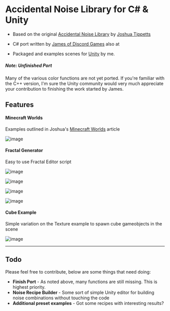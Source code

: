 Accidental Noise Library for C# & Unity
========

* Based on the original [Accidental Noise Library](http://accidentalnoise.sourceforge.net/) by [Joshua Tippetts](http://tippettsj.users.sourceforge.net/)

* C# port written by [James of Discord Games](http://discordgames.com/?p=1954) also at 

* Packaged and examples scenes for [Unity](http://unity3d.com) by me.

##### Note: Unfinished Port

Many of the various color functions are not yet ported. If you're familiar with the C++ version, I'm sure the Unity community would very much appreciate your contribution to finishing the work started by James.


## Features ##

#### Minecraft Worlds ####

Examples outlined in Joshua's [Minecraft Worlds](http://accidentalnoise.sourceforge.net/minecraftworlds.html) article

![image](https://raw.github.com/miketucker/accidentalNoiseUnity/master/Documents/mountainCaves.jpg)

#### Fractal Generator ####

Easy to use Fractal Editor script

![image](https://raw.github.com/miketucker/accidentalNoiseUnity/master/Documents/ridgedMulti.jpg)

![image](https://raw.github.com/miketucker/accidentalNoiseUnity/master/Documents/fbm.jpg)

![image](https://raw.github.com/miketucker/accidentalNoiseUnity/master/Documents/billow.jpg)

![image](https://raw.github.com/miketucker/accidentalNoiseUnity/master/Documents/editor.jpg)

#### Cube Example ####

Simple variation on the Texture example to spawn cube gameobjects in the scene

![image](https://raw.github.com/miketucker/accidentalNoiseUnity/master/Documents/cubes.jpg)

---

## Todo ##
Please feel free to contribute, below are some things that need doing:

* **Finish Port** - As noted above, many functions are still missing. This is highest priority.
* **Noise Recipe Builder** - Some sort of simple Unity editor for building noise combinations without touching the code
* **Additional preset examples** - Got some recipes with interesting results?

